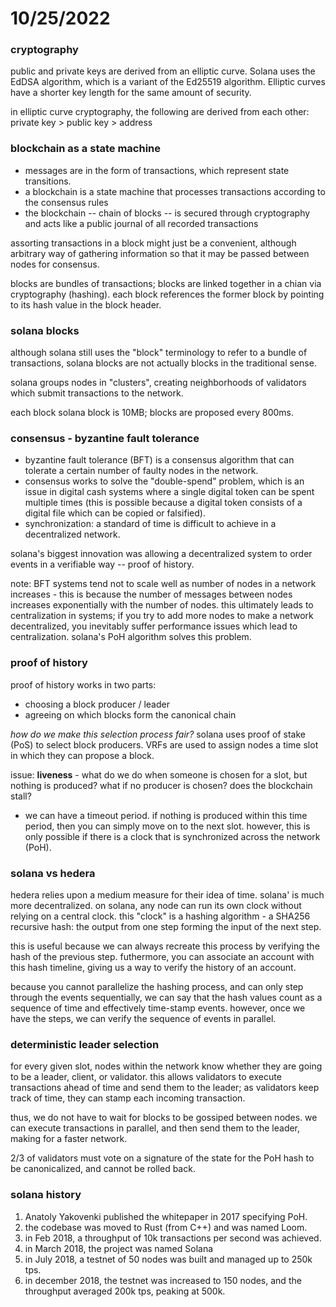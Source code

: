 # 10/25/2022

### cryptography
public and private keys are derived from an elliptic curve. Solana uses the EdDSA algorithm, which is a variant of the Ed25519 algorithm. Elliptic curves have a shorter key length for the same amount of security.

in elliptic curve cryptography, the following are derived from each other:
private key > public key > address

### blockchain as a state machine
* messages are in the form of transactions, which represent state transitions.
* a blockchain is a state machine that processes transactions according to the consensus rules
* the blockchain -- chain of blocks -- is secured through cryptography and acts like a public journal of all recorded transactions

assorting transactions in a block might just be a convenient, although arbitrary way of gathering information so that it may be passed between nodes for consensus.

blocks are bundles of transactions; blocks are linked together in a chian via cryptography (hashing). each block references the former block by pointing to its hash value in the block header.

### solana blocks
although solana still uses the "block" terminology to refer to a bundle of transactions, solana blocks are not actually blocks in the traditional sense. 

solana groups nodes in "clusters", creating neighborhoods of validators which submit transactions to the network. 

each block solana block is 10MB; blocks are proposed every 800ms.

### consensus - byzantine fault tolerance
* byzantine fault tolerance (BFT) is a consensus algorithm that can tolerate a certain number of faulty nodes in the network.
* consensus works to solve the "double-spend" problem, which is an issue in digital cash systems where a single digital token can be spent multiple times (this is possible because a digital token consists of a digital file which can be copied or falsified).
* synchronization: a standard of time is difficult to achieve in a decentralized network.

solana's biggest innovation was allowing a decentralized system to order events in a verifiable way -- proof of history.

note: BFT systems tend not to scale well as number of nodes in a network increases - this is because the number of messages between nodes increases exponentially with the number of nodes. this ultimately leads to centralization in systems; if you try to add more nodes to make a network decentralized, you inevitably suffer performance issues which lead to centralization. solana's PoH algorithm solves this problem.

### proof of history
proof of history works in two parts:
* choosing a block producer / leader
* agreeing on which blocks form the canonical chain

*how do we make this selection process fair?*
solana uses proof of stake (PoS) to select block producers. VRFs are used to assign nodes a time slot in which they can propose a block.

issue: **liveness** - what do we do when someone is chosen for a slot, but nothing is produced? what if no producer is chosen? does the blockchain stall? 
* we can have a timeout period. if nothing is produced within this time period, then you can simply move on to the next slot. however, this is only possible if there is a clock that is synchronized across the network (PoH).

### solana vs hedera
hedera relies upon a medium measure for their idea of time. solana' is much more decentralized. on solana, any node can run its own clock without relying on a central clock. this "clock" is a hashing algorithm - a SHA256 recursive hash: the output from one step forming the input of the next step. 

this is useful because we can always recreate this process by verifying the hash of the previous step. futhermore, you can associate an account with this hash timeline, giving us a way to verify the history of an account.

because you cannot parallelize the hashing process, and can only step through the events sequentially, we can say that the hash values count as a sequence of time and effectively time-stamp events. however, once we have the steps, we can verify the sequence of events in parallel. 

### deterministic leader selection
for every given slot, nodes within the network know whether they are going to be a leader, client, or validator. this allows validators to execute transactions ahead of time and send them to the leader; as validators keep track of time, they can stamp each incoming transaction.

thus, we do not have to wait for blocks to be gossiped between nodes. we can execute transactions in parallel, and then send them to the leader, making for a faster network.

2/3 of validators must vote on a signature of the state for the PoH hash to be canonicalized, and cannot be rolled back.

### solana history
1. Anatoly Yakovenki published the whitepaper in 2017 specifying PoH.
2. the codebase was moved to Rust (from C++) and was named Loom.
3. in Feb 2018, a throughput of 10k transactions per second was achieved.
4. in March 2018, the project was named Solana
5. in July 2018, a testnet of 50 nodes was built and managed up to 250k tps.
6. in december 2018, the testnet was increased to 150 nodes, and the throughput averaged 200k tps, peaking at 500k.

